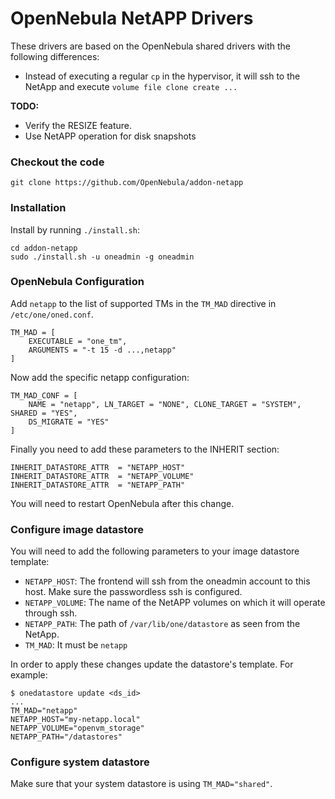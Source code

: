 # OpenNebula NetAPP Drivers

These drivers are based on the OpenNebula shared drivers with the following differences:

* Instead of executing a regular `cp` in the hypervisor, it will ssh to the NetApp and execute `volume file clone create ...`

**TODO:**

* Verify the RESIZE feature.
* Use NetAPP operation for disk snapshots

### Checkout the code

    git clone https://github.com/OpenNebula/addon-netapp

### Installation

Install by running `./install.sh`:

    cd addon-netapp
    sudo ./install.sh -u oneadmin -g oneadmin

### OpenNebula Configuration

Add `netapp` to the list of supported TMs in the `TM_MAD` directive in `/etc/one/oned.conf`.

    TM_MAD = [
        EXECUTABLE = "one_tm",
        ARGUMENTS = "-t 15 -d ...,netapp"
    ]

Now add the specific netapp configuration:

    TM_MAD_CONF = [
        NAME = "netapp", LN_TARGET = "NONE", CLONE_TARGET = "SYSTEM", SHARED = "YES",
        DS_MIGRATE = "YES"
    ]

Finally you need to add these parameters to the INHERIT section:

    INHERIT_DATASTORE_ATTR  = "NETAPP_HOST"
    INHERIT_DATASTORE_ATTR  = "NETAPP_VOLUME"
    INHERIT_DATASTORE_ATTR  = "NETAPP_PATH"

You will need to restart OpenNebula after this change.

### Configure image datastore

You will need to add the following parameters to your image datastore template:

* `NETAPP_HOST`: The frontend will ssh from the oneadmin account to this host. Make sure the passwordless ssh is configured.
* `NETAPP_VOLUME`: The name of the NetAPP volumes on which it will operate through ssh.
* `NETAPP_PATH`: The path of `/var/lib/one/datastore` as seen from the NetApp.
* `TM_MAD`: It must be `netapp`

In order to apply these changes update the datastore's template. For example:

    $ onedatastore update <ds_id>
    ...
    TM_MAD="netapp"
    NETAPP_HOST="my-netapp.local"
    NETAPP_VOLUME="openvm_storage"
    NETAPP_PATH="/datastores"

### Configure system datastore

Make sure that your system datastore is using `TM_MAD="shared"`.

